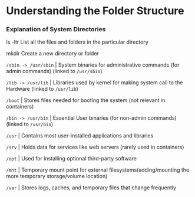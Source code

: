 # Understanding the Folder Structure

### Explanation of System Directories

ls -ltr
List all the  files and folders in the particular directory

mkdir
Create a new directory or folder

 `/sbin -> /usr/sbin` | System binaries for administrative commands (for admin commands) (linked to `/usr/sbin`)

 `/lib -> /usr/lib` | Libraries used by kernel for making system call to the Hardware (linked to `/usr/lib`)

 `/boot` | Stores files needed for booting the system (not relevant in containers)

 `/bin -> /usr/bin` | Essential User binaries (for non-admin commands) (linked to `/usr/bin`)

`/usr` | Contains most user-installed applications and libraries

`/srv` | Holds data for services like web servers (rarely used in containers)

`/opt` | Used for installing optional third-party software

 `/mnt` | Temporary mount point for external filesystems(adding/mounting the more temporary storage/volume location)

 `/var` | Stores logs, caches, and temporary files that change frequently
